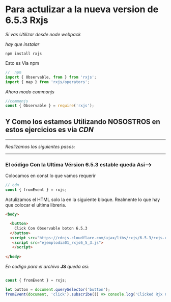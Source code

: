 # Para actulizar a la nueva version de 6.5.3 Rxjs

*Si vas Utilizar desde node webpack*

 *hay que instalar*

```
npm install rxjs

```
Esto es Via npm

```js
//  npm 
import { Observable, from } from 'rxjs';
import { map } from 'rxjs/operators';

```
*Ahora modo commonjs*

```js
//commonjs
const { Observable } = require('rxjs');

```

## Y Como los estamos Utilizando NOSOSTROS en estos ejercicios es via  *CDN*
****
*Realizamos los siguientes pasos:*
****


### El código Con la Ultima Vérsion 6.5.3 estable queda Asi--> 

Colocamos en const lo que vamos requerir


```js
// cdn
const { fromEvent } = rxjs;
```


Actulizamos el HTML solo la en la siguiente bloque. Realmente lo  que hay que colocar el ultima libreria.
```HTML
<body>

  <button>
    Click Con Observable boton 6.5.3
  </button>
  <script src="https://cdnjs.cloudflare.com/ajax/libs/rxjs/6.5.3/rxjs.umd.js"></script>
   <script src="ejemplodia01_rxjs6_5_3.js">
   </script>
   
</body>
```
*En codigo para el archivo* **JS** *queda asi:* 

```js

const { fromEvent } = rxjs;

let button = document.querySelector('button'); 
fromEvent(document, 'click').subscribe(() => console.log('Clicked Rjx 6.5.3!'));

```